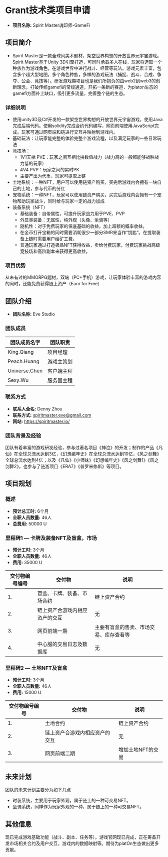 # Grant技术类项目申请

* **项目名称:** Spirit Master魂印师-GameFi

## 项目简介  

 * Spirit Master是一款全球风美术题材，架空世界构想的开放世界元宇宙游戏。Spirit Master基于Unity 3D引擎打造，可同时承载多人在线，玩家将选取一个种族作为游戏角色，在游戏世界中进行战斗、经营等玩法。游戏元素丰富，包含多个超大型地图，多个角色种族，多样的游戏玩法（捕捉、战斗、合成、争夺、公会、竞技等）。研发游戏类项目也是我们所抱负的由web2到web3的创新理念，打破传统gamefi的常规通道，开拓一条新的赛道，为platon生态的gamefi方面补上缺口，吸引更多流量，完善整个链的生态。

### 详细说明

* 使用unity3D及C#开发的一款架空世界构想的开放世界元宇宙游戏，使用Java完成后端代码。使用solidity完成合约代码编写，网页前端使用JavaScript完成。玩家可通过网页端和链进行交互并映射到游戏内。
* 基础玩法：让玩家能完整的体验完整个游戏流程，以及满足玩家的一些日常玩法
* 竞技场：
    * 1V1天梯 PVE：玩家之间互相比拼数值战力（战力高的一般都能够战胜战力低的玩家）
    * 4V4 PVP：玩家之间的实时PK
    * 主要产出为代币，玩家可提取上链
* 土地系统：一种NFT，用户可以使用链资产购买，买完后游戏内会拥有一块自己的土地，参与代币的分红
* 宠物系统：一种NFT，玩家可以使用链资产购买，买完后游戏内会拥有一个宠物帮助玩家战斗，同时给与玩家一定的战力加成
* 装备系统（NFT）
    * 基础装备：自带属性，可提升玩家战力用于PVE、PVP
    * 外显类装备：无属性，纯外观（头像、坐骑等）
    * 随机性：对于免费玩家的保底基础的收益，加上超额的概率收益。
    * 在金币打开宝箱的同时需要消耗很少一部分SMR来当作“钥匙”。在提取装备上链时需要用户给矿工费。
    * 普通玩家通过打造极品NFT获得收益，卖给付费玩家，付费玩家挑战高级竞技场和高阶副本来获得更高收益。

### 项目优势 
从未有过的MMORPG题材，双端（PC+手机）游戏，让玩家体验丰富的游戏内容的同时，还能免费获得链上资产（Earn for Free）

## 团队介绍
* **团队名称:** Eve Studio

### 团队成员

|  团队成员名字 | 团队职责 |
|  ----  |----|
| King.Qiang | 项目经理 |
| Peach.Huang | 游戏主策划 |
| Universe.Chen | 客户端主程 |
| Sexy.Wu | 服务器主程 |

### 联系方式
* **联系人全名:** Denny Zhou
* **联系方式:** spiritmaster.eve@gmail.com
* **网站:** https://spiritmaster.io/

### 团队背景及经验
团队有着丰富的游戏研发经验，参与过著名项目《神泣》的开发；制作的产品《凡仙》在全球总流水达到3亿，《幻想编年史》在全球总流水达到10亿，《风之剑舞》全球总流水达到4亿；以及《凡仙》《小师妹》《幻想编年史》《风之剑舞1》《风之剑舞2》，也参与了链游项目《ERA7》《普罗米修斯》等项目。

## 项目规划

### 概述
* **预计总工时:** 6个月
* **全职人员数量:** 46人
* **总费用:** 50000 U

### 里程碑1 — 卡牌及装备NFT及盲盒，市场
* **预计工时:** 3个月
* **全职人员数量:**  46人
* **费用:** 35000 U

| 交付物编号编号 | 交付物 | 说明 |
| ------------- | ------------- | ------------- |
| 1. | 盲盒、卡牌、装备、市场合约 | 链上资产合约 |
| 2. | 链上资产合游戏内相应资产的交互 | 无 |
| 3. | 网页前端一期 | 主要有盲盒的售卖、市场交易、库存查看等 | 
| 4. | 中心服的交易日志及数据库 | 无 |  

### 里程碑2 — 土地NFT及盲盒
* **预计工时:** 3个月
* **全职人员数量:**  46人
* **费用:** 15000 U

| 交付物编号编号 | 交付物 | 说明 |
| ------------- | ------------- | ------------- |
| 1. | 土地合约 | 链上资产合约 |
| 2. | 链上资产合游戏内相应资产的交互 | 无 |
| 3. | 网页前端二期 | 增加土地NFT的交易 | 

## 未来计划
团队的未来计划主要分为如下几点
- 时装系统，主要用于玩家外观，属于链上的一种可交易NFT。
- 坐骑系统，同样作为玩家外观的一种，属于链上的一种可交易NFT。

## 其他信息
现已完成游戏基础功能（战斗、副本、任务等）。游戏官网现已完成，正在筹备开发市场相关合约及用户交互，游戏内的数据映射等。期待为platOn生态做出更多贡献。
